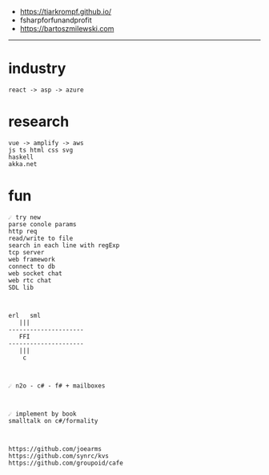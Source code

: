 * https://tiarkrompf.github.io/
* fsharpforfunandprofit
* https://bartoszmilewski.com

---

# industry
```
react -> asp -> azure
```

# research
```
vue -> amplify -> aws
js ts html css svg
haskell
akka.net
```

# fun
```
☄️ try new
parse conole params
http req
read/write to file
search in each line with regExp
tcp server
web framework
connect to db
web socket chat
web rtc chat
SDL lib



erl   sml
   |||
---------------------
   FFI
---------------------
   |||
    c



☄️ n2o - c# - f# + mailboxes



☄️ implement by book
smalltalk on c#/formality



https://github.com/joearms
https://github.com/synrc/kvs
https://github.com/groupoid/cafe
```
